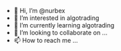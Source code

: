 - 👋 Hi, I’m @nurbex
- 👀 I’m interested in algotrading
- 🌱 I’m currently learning algotrading
- 💞️ I’m looking to collaborate on ...
- 📫 How to reach me ...

<!---
nurbex/nurbex is a ✨ special ✨ repository because its `README.md` (this file) appears on your GitHub profile.
You can click the Preview link to take a look at your changes.
--->
